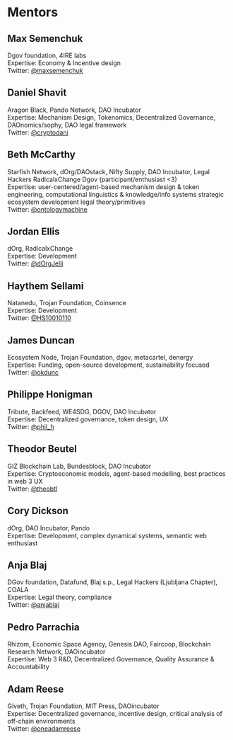# Mentors

## Max Semenchuk

Dgov foundation, 4IRE labs  
Expertise: Economy & Incentive design  
Twitter: [@maxsemenchuk](https://twitter.com/maxsemenchuk)

## Daniel Shavit

Aragon Black, Pando Network, DAO Incubator  
Expertise: Mechanism Design, Tokenomics, Decentralized Governance, DAOnomics/sophy, DAO legal framework  
Twitter: [@cryptodani](https://twitter.com/cryptodani)

## Beth McCarthy

Starfish Network, dOrg/DAOstack, Nifty Supply, DAO Incubator, Legal Hackers RadicalxChange Dgov \(participant/enthusiast &lt;3\)  
Expertise: user-centered/agent-based mechanism design & token engineering, computational linguistics & knowledge/info systems strategic ecosystem development legal theory/primitives  
Twitter: [@ontologymachine](https://twitter.com/ontologymachine)

## Jordan Ellis

dOrg, RadicalxChange  
Expertise: Development  
Twitter: [@dOrgJelli](https://twitter.com/dOrgJelli)

## Haythem Sellami

Natanedu, Trojan Foundation, Coinsence  
Expertise: Development  
Twitter: [@HS10010110](https://twitter.com/HS10010110)

## James Duncan

Ecosystem Node, Trojan Foundation, dgov, metacartel, denergy  
Expertise: Funding, open-source development, sustainability focused  
Twitter: [@okdunc](https://twitter.com/OKDunc)

## Philippe Honigman

Tribute, Backfeed, WE4SDG, DGOV, DAO Incubator  
Expertise: Decentralized governance, token design, UX  
Twitter: [@phil\_h](https://twitter.com/phil_h)

## Theodor Beutel

GIZ Blockchain Lab, Bundesblock, DAO Incubator  
Expertise: Cryptoeconomic models, agent-based modelling, best practices in web 3 UX  
Twitter: [@theobtl](https://twitter.com/theobtl)

## Cory Dickson

dOrg, DAO Incubator, Pando  
Expertise: Development, complex dynamical systems, semantic web enthusiast

## Anja Blaj

DGov foundation, Datafund, Blaj s.p., Legal Hackers \(Ljubljana Chapter\), COALA  
Expertise: Legal theory, compliance  
Twitter: [@anjablaj](https://twitter.com/AnjaBlaj)

## Pedro Parrachia

Rhizom, Economic Space Agency, Genesis DAO, Faircoop, Blockchain Research Network, DAOincubator  
Expertise: Web 3 R&D, Decentralized Governance, Quality Assurance & Accountability

## Adam Reese

Giveth, Trojan Foundation, MIT Press, DAOincubator  
Expertise: Decentralized governance, incentive design, critical analysis of off-chain environments  
Twitter: [@oneadamreese](https://twitter.com/OneAdamReese)



